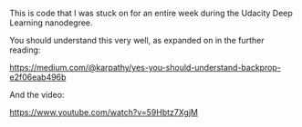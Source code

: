 This is code that I was stuck on for an entire week during the Udacity Deep Learning nanodegree.

You should understand this very well, as expanded on in the further reading:

https://medium.com/@karpathy/yes-you-should-understand-backprop-e2f06eab496b

And the video:

https://www.youtube.com/watch?v=59Hbtz7XgjM
